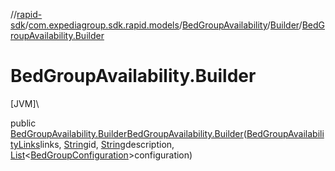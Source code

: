 //[rapid-sdk](../../../../index.md)/[com.expediagroup.sdk.rapid.models](../../index.md)/[BedGroupAvailability](../index.md)/[Builder](index.md)/[BedGroupAvailability.Builder](-bed-group-availability.-builder.md)

# BedGroupAvailability.Builder

[JVM]\

public [BedGroupAvailability.Builder](index.md)[BedGroupAvailability.Builder](-bed-group-availability.-builder.md)([BedGroupAvailabilityLinks](../../-bed-group-availability-links/index.md)links, [String](https://docs.oracle.com/javase/8/docs/api/java/lang/String.html)id, [String](https://docs.oracle.com/javase/8/docs/api/java/lang/String.html)description, [List](https://docs.oracle.com/javase/8/docs/api/java/util/List.html)&lt;[BedGroupConfiguration](../../-bed-group-configuration/index.md)&gt;configuration)
